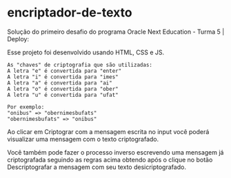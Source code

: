 # encriptador-de-texto
Solução do primeiro desafio do programa Oracle Next Education - Turma 5 | Deploy: 

Esse projeto foi desenvolvido usando HTML, CSS e JS.
    
    
    As "chaves" de criptografia que são utilizadas:
    A letra "e" é convertida para "enter"
    A letra "i" é convertida para "imes"
    A letra "a" é convertida para "ai"
    A letra "o" é convertida para "ober"
    A letra "u" é convertida para "ufat"

    Por exemplo:
    "onibus" => "obernimesbufats"
    "obernimesbufats" => "onibus"
	
	
Ao clicar em Criptograr com a mensagem escrita no input você poderá visualizar uma mensagem com o texto criptografado.

Você também pode fazer o processo inverso escrevendo uma mensagem já criptografada seguindo as regras acima obtendo após o clique no botão Descriptografar a mensagem com seu texto desicriptografado.
